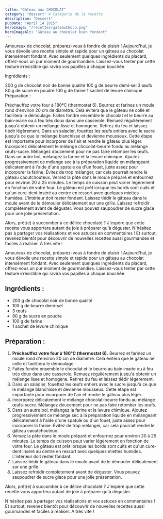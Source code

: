 ```yaml
---
title: "Gâteau aux CHOCOLAT"
category: "dessert" # Catégorie de la recette
description: "Dessert"
pubDate: "April 14 2025"
heroImage: "/recettes/gateauChoco.png"
heroImageAlt: "Gâteau au chocolat bien fondant"
---
```


Amoureux de chocolat, préparez-vous à fondre de plaisir ! Aujourd'hui, je vous dévoile une recette simple et rapide pour un gâteau au chocolat intensément fondant. Avec seulement quelques ingrédients du placard, offrez-vous un pur moment de gourmandise. Laissez-vous tenter par cette texture irrésistible qui ravira vos papilles à chaque bouchée.



Ingrédients :

200 g de chocolat noir de bonne qualité
100 g de beurre demi-sel
3 œufs
80 g de sucre en poudre
100 g de farine
1 sachet de levure chimique
Préparation :

Préchauffez votre four à 180°C (thermostat 6). Beurrez et farinez un moule rond d'environ 20 cm de diamètre. Cela évitera que le gâteau ne colle et facilitera le démoulage.
Faites fondre ensemble le chocolat et le beurre au bain-marie ou à feu très doux dans une casserole. Remuez régulièrement jusqu'à obtenir un mélange lisse et homogène. Retirez du feu et laissez tiédir légèrement.
Dans un saladier, fouettez les œufs entiers avec le sucre jusqu'à ce que le mélange blanchisse et devienne mousseux. Cette étape est importante pour incorporer de l'air et rendre le gâteau plus léger.
Incorporez délicatement le mélange chocolat-beurre fondu au mélange œufs-sucre. Mélangez doucement pour ne pas faire retomber les œufs.
Dans un autre bol, mélangez la farine et la levure chimique. Ajoutez progressivement ce mélange sec à la préparation liquide en mélangeant délicatement à l'aide d'une spatule ou d'un fouet, juste assez pour incorporer la farine. Évitez de trop mélanger, car cela pourrait rendre le gâteau caoutchouteux.
Versez la pâte dans le moule préparé et enfournez pour environ 20 à 25 minutes. Le temps de cuisson peut varier légèrement en fonction de votre four. Le gâteau est prêt lorsque les bords sont cuits et qu'un cure-dent inséré au centre en ressort avec quelques miettes humides. L'intérieur doit rester fondant.
Laissez tiédir le gâteau dans le moule avant de le démouler délicatement sur une grille.
Laissez refroidir complètement avant de déguster. Vous pouvez saupoudrer de sucre glace pour une jolie présentation.

Alors, prêt(e) à succomber à ce délice chocolaté ? J'espère que cette recette vous apportera autant de joie à préparer qu'à déguster. N'hésitez pas à partager vos réalisations et vos astuces en commentaires ! Et surtout, revenez bientôt pour découvrir de nouvelles recettes aussi gourmandes et faciles à réaliser. À très vite !


Amoureux de chocolat, préparez-vous à fondre de plaisir ! Aujourd'hui, je vous dévoile une recette simple et rapide pour un gâteau au chocolat intensément fondant. Avec seulement quelques ingrédients du placard, offrez-vous un pur moment de gourmandise. Laissez-vous tenter par cette texture irrésistible qui ravira vos papilles à chaque bouchée.

## Ingrédients :

* 200 g de chocolat noir de bonne qualité
* 100 g de beurre demi-sel
* 3 œufs
* 80 g de sucre en poudre
* 100 g de farine
* 1 sachet de levure chimique

## Préparation :

1.  **Préchauffez votre four à 180°C (thermostat 6).** Beurrez et farinez un moule rond d'environ 20 cm de diamètre. Cela évitera que le gâteau ne colle et facilitera le démoulage.
2.  Faites fondre ensemble le chocolat et le beurre au bain-marie ou à feu très doux dans une casserole. Remuez régulièrement jusqu'à obtenir un mélange lisse et homogène. Retirez du feu et laissez tiédir légèrement.
3.  Dans un saladier, fouettez les œufs entiers avec le sucre jusqu'à ce que le mélange blanchisse et devienne mousseux. Cette étape est importante pour incorporer de l'air et rendre le gâteau plus léger.
4.  Incorporez délicatement le mélange chocolat-beurre fondu au mélange œufs-sucre. Mélangez doucement pour ne pas faire retomber les œufs.
5.  Dans un autre bol, mélangez la farine et la levure chimique. Ajoutez progressivement ce mélange sec à la préparation liquide en mélangeant délicatement à l'aide d'une spatule ou d'un fouet, juste assez pour incorporer la farine. Évitez de trop mélanger, car cela pourrait rendre le gâteau caoutchouteux.
6.  Versez la pâte dans le moule préparé et enfournez pour environ 20 à 25 minutes. Le temps de cuisson peut varier légèrement en fonction de votre four. Le gâteau est prêt lorsque les bords sont cuits et qu'un cure-dent inséré au centre en ressort avec quelques miettes humides. L'intérieur doit rester fondant.
7.  Laissez tiédir le gâteau dans le moule avant de le démouler délicatement sur une grille.
8.  Laissez refroidir complètement avant de déguster. Vous pouvez saupoudrer de sucre glace pour une jolie présentation.

Alors, prêt(e) à succomber à ce délice chocolaté ? J'espère que cette recette vous apportera autant de joie à préparer qu'à déguster.<br>

N'hésitez pas à partager vos réalisations et vos astuces en commentaires ! Et surtout, revenez bientôt pour découvrir de nouvelles recettes aussi gourmandes et faciles à réaliser. À très vite !